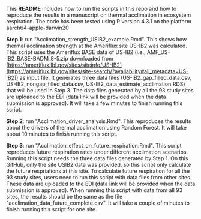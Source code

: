 This **README** includes how to run the scripts in this repo and how to reproduce the results in a manuscript on thermal acclimation in ecosystem respiration. The code has been tested using R version 4.3.1 on the platform aarch64-apple-darwin20  

**Step 1**: run "Acclimation_strength_USIB2_example.Rmd". This shows how thermal acclimation strength at the Ameriflux site US-IB2 was calculated. This script uses the Ameriflux BASE data of US-IB2 (i.e., AMF_US-IB2_BASE-BADM_8-5.zip downloaded from [https://ameriflux.lbl.gov/sites/siteinfo/US-IB2](https://ameriflux.lbl.gov/sites/site-search/?availability#all_metadata=US-IB2]) as input file. It generates three data files (US-IB2_gap_filled_data.csv, US-IB2_nongap_filled_data.csv, US-IB2_data_estimate_acclimation.RDS) that will be used in Step 3. The data files generated by all the 93 study sites are uploaded to the EDI (data link will be provided when the data submission is approved). It will take a few minutes to finish running this script.  

**Step 2**: run "Acclimation_driver_analysis.Rmd". This reproduces the results about the drivers of thermal acclimation using Random Forest. It will take about 10 minutes to finish running this script.  

**Step 3**: run "Acclimation_effect_on_future_respiration.Rmd". This script reproduces future respiration rates under different acclimation scenarios. Running this script needs the three data files generated by Step 1. On this GitHub, only the site USIB2 data was provided, so this script only calculate the future respriations at this site. To calculate future respiration for all the 93 study sites, users need to run this script with data files from other sites. These data are uploaded to the EDI (data link will be provided when the data submission is approved). When running this script with data from all 93 sites, the results should be the same as the file "acclimation_data_future_complete.csv". It will take a couple of minutes to finish running this script for one site.  
